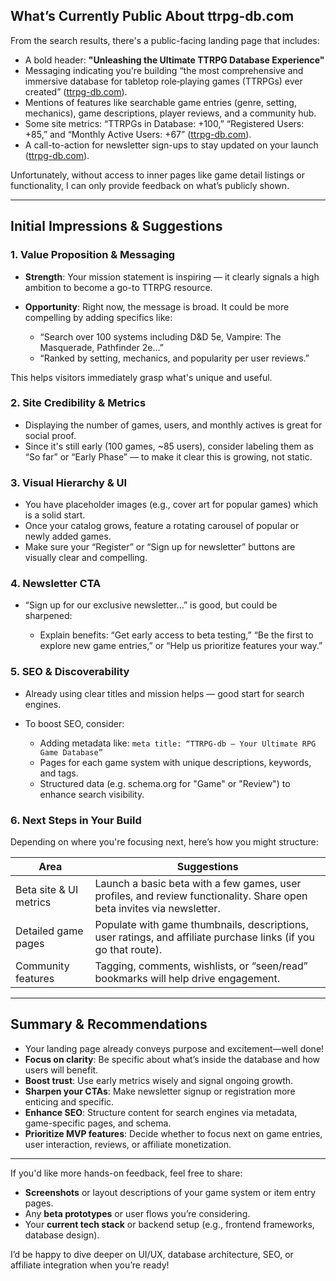## What’s Currently Public About ttrpg-db.com

From the search results, there's a public-facing landing page that includes:

* A bold header: **"Unleashing the Ultimate TTRPG Database Experience"**
* Messaging indicating you're building “the most comprehensive and immersive database for tabletop role‑playing games (TTRPGs) ever created” ([ttrpg-db.com][1]).
* Mentions of features like searchable game entries (genre, setting, mechanics), game descriptions, player reviews, and a community hub.
* Some site metrics: “TTRPGs in Database: +100,” “Registered Users: +85,” and “Monthly Active Users: +67” ([ttrpg-db.com][1]).
* A call-to-action for newsletter sign-ups to stay updated on your launch ([ttrpg-db.com][1]).

Unfortunately, without access to inner pages like game detail listings or functionality, I can only provide feedback on what’s publicly shown.

---

## Initial Impressions & Suggestions

### 1. **Value Proposition & Messaging**

* **Strength**: Your mission statement is inspiring — it clearly signals a high ambition to become a go-to TTRPG resource.
* **Opportunity**: Right now, the message is broad. It could be more compelling by adding specifics like:

  * “Search over 100 systems including D\&D 5e, Vampire: The Masquerade, Pathfinder 2e…”
  * “Ranked by setting, mechanics, and popularity per user reviews.”

This helps visitors immediately grasp what's unique and useful.

### 2. **Site Credibility & Metrics**

* Displaying the number of games, users, and monthly actives is great for social proof.
* Since it's still early (100 games, \~85 users), consider labeling them as “So far” or “Early Phase” — to make it clear this is growing, not static.

### 3. **Visual Hierarchy & UI**

* You have placeholder images (e.g., cover art for popular games) which is a solid start.
* Once your catalog grows, feature a rotating carousel of popular or newly added games.
* Make sure your “Register” or “Sign up for newsletter” buttons are visually clear and compelling.

### 4. **Newsletter CTA**

* “Sign up for our exclusive newsletter…” is good, but could be sharpened:

  * Explain benefits: “Get early access to beta testing,” “Be the first to explore new game entries,” or “Help us prioritize features your way.”

### 5. **SEO & Discoverability**

* Already using clear titles and mission helps — good start for search engines.
* To boost SEO, consider:

  * Adding metadata like: `meta title: “TTRPG-db — Your Ultimate RPG Game Database”`
  * Pages for each game system with unique descriptions, keywords, and tags.
  * Structured data (e.g. schema.org for "Game" or "Review") to enhance search visibility.

### 6. **Next Steps in Your Build**

Depending on where you're focusing next, here’s how you might structure:

| Area                   | Suggestions                                                                                                            |
| ---------------------- | ---------------------------------------------------------------------------------------------------------------------- |
| Beta site & UI metrics | Launch a basic beta with a few games, user profiles, and review functionality. Share open beta invites via newsletter. |
| Detailed game pages    | Populate with game thumbnails, descriptions, user ratings, and affiliate purchase links (if you go that route).        |
| Community features     | Tagging, comments, wishlists, or “seen/read” bookmarks will help drive engagement.                                     |

---

## Summary & Recommendations

* Your landing page already conveys purpose and excitement—well done!
* **Focus on clarity**: Be specific about what’s inside the database and how users will benefit.
* **Boost trust**: Use early metrics wisely and signal ongoing growth.
* **Sharpen your CTAs**: Make newsletter signup or registration more enticing and specific.
* **Enhance SEO**: Structure content for search engines via metadata, game-specific pages, and schema.
* **Prioritize MVP features**: Decide whether to focus next on game entries, user interaction, reviews, or affiliate monetization.

---

If you'd like more hands-on feedback, feel free to share:

* **Screenshots** or layout descriptions of your game system or item entry pages.
* Any **beta prototypes** or user flows you’re considering.
* Your **current tech stack** or backend setup (e.g., frontend frameworks, database design).

I’d be happy to dive deeper on UI/UX, database architecture, SEO, or affiliate integration when you’re ready!

[1]: https://www.ttrpg-db.com/?utm_source=chatgpt.com "Unleashing the Ultimate TTRPG Database Experience"
